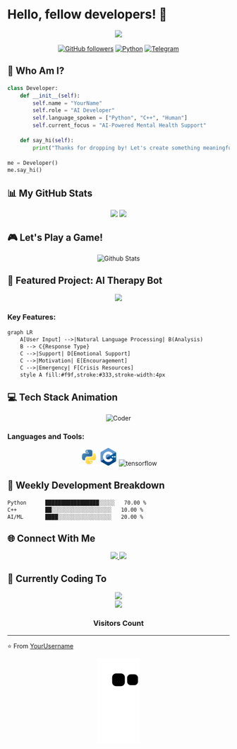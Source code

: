 # Hello, fellow developers! 👋 
<div align="center">
  <img src="https://media.giphy.com/media/xTk9ZOk8WmSKQpFg1W/giphy.gif" width="300"/>
</div>

<div align="center">
  
[![GitHub followers](https://img.shields.io/github/followers/YourUsername?label=Follow&style=social)](https://github.com/YourUsername)
[![Python](https://img.shields.io/badge/Python-Expert-blue?style=flat&logo=python&logoColor=white&color=3776AB)](https://www.python.org)
[![Telegram](https://img.shields.io/badge/Telegram-Bot_Dev-blue?style=flat&logo=telegram&logoColor=white&color=26A5E4)](https://core.telegram.org/bots)

</div>

## 🤖 Who Am I?
```python
class Developer:
    def __init__(self):
        self.name = "YourName"
        self.role = "AI Developer"
        self.language_spoken = ["Python", "C++", "Human"]
        self.current_focus = "AI-Powered Mental Health Support"
    
    def say_hi(self):
        print("Thanks for dropping by! Let's create something meaningful together!")

me = Developer()
me.say_hi()
```

## 📊 My GitHub Stats
<div align="center">
  <img height="180em" src="https://github-readme-stats.vercel.app/api?username=YourUsername&show_icons=true&theme=radical"/>
  <img height="180em" src="https://github-readme-stats.vercel.app/api/top-langs/?username=YourUsername&layout=compact&theme=radical"/>
</div>

## 🎮 Let's Play a Game!
<div align="center">
  <img src="https://raw.githubusercontent.com/mayhemantt/mayhemantt/Update/svg/Bottom.svg" alt="Github Stats" />
</div>

## 🚀 Featured Project: AI Therapy Bot
<div align="center">
  <img src="https://media.giphy.com/media/L1R1tvI9svkIWwpVYr/giphy.gif" width="400"/>
</div>

### Key Features:
```mermaid
graph LR
    A[User Input] -->|Natural Language Processing| B(Analysis)
    B --> C{Response Type}
    C -->|Support| D[Emotional Support]
    C -->|Motivation| E[Encouragement]
    C -->|Emergency| F[Crisis Resources]
    style A fill:#f9f,stroke:#333,stroke-width:4px
```

## 💻 Tech Stack Animation
<div align="center">
  <img src="https://media.giphy.com/media/SWoSkN6DxTszqIKEqv/giphy.gif" alt="Coder" width="400">
</div>

### Languages and Tools:
<div align="center">
  <img src="https://raw.githubusercontent.com/devicons/devicon/master/icons/python/python-original.svg" alt="python" width="40" height="40"/>
  <img src="https://raw.githubusercontent.com/devicons/devicon/master/icons/cplusplus/cplusplus-original.svg" alt="cplusplus" width="40" height="40"/>
  <img src="https://www.vectorlogo.zone/logos/tensorflow/tensorflow-icon.svg" alt="tensorflow" width="40" height="40"/>
</div>

## 🎯 Weekly Development Breakdown
```text
Python      █████████████████░░░░░   70.00 % 
C++         ██░░░░░░░░░░░░░░░░░░░   10.00 % 
AI/ML       ████░░░░░░░░░░░░░░░░░   20.00 % 
```

## 🌐 Connect With Me
<div align="center">
  <a href="https://github.com/YourUsername" target="_blank">
    <img src="https://img.shields.io/badge/GitHub-100000?style=for-the-badge&logo=github&logoColor=white" target="_blank">
  </a>
  <a href="https://t.me/YourTelegramBot" target="_blank">
    <img src="https://img.shields.io/badge/Telegram-2CA5E0?style=for-the-badge&logo=telegram&logoColor=white" target="_blank">
  </a>
</div>

## 🎵 Currently Coding To
<div align="center">
  <img src="https://spotify-github-profile.vercel.app/api/view?uid=YourSpotifyID&cover_image=true&theme=default" />
</div>

<div align="center">
  <img src="https://profile-counter.glitch.me/YourUsername/count.svg" />
  
  ### Visitors Count
</div>

---
⭐️ From [YourUsername](https://github.com/YourUsername)

<!-- Snake animation -->
<div align="center">
  <img src="https://github.com/rafaballerini/rafaballerini/blob/output/github-contribution-grid-snake.svg" />
</div>
